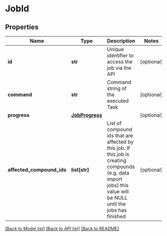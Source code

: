 # JobId

## Properties
Name | Type | Description | Notes
------------ | ------------- | ------------- | -------------
**id** | **str** | Unique identifier to access the job via the API | [optional] 
**command** | **str** | Command string of the executed Task | [optional] 
**progress** | [**JobProgress**](JobProgress.md) |  | [optional] 
**affected_compound_ids** | **list[str]** | List of compound ids that are affected by this job.  If this job is creating compounds (e.g. data import jobs) this value will be NULL until the jobs has finished | [optional] 

[[Back to Model list]](../README.md#documentation-for-models) [[Back to API list]](../README.md#documentation-for-api-endpoints) [[Back to README]](../README.md)

